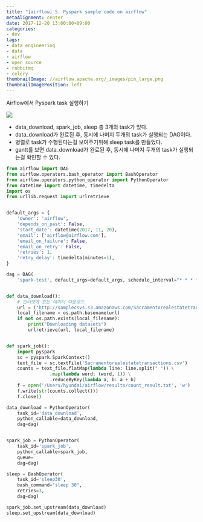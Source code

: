 ```yaml
---
title: "[airflow] 5. Pyspark sample code on airflow"
metaAlignment: center
date: 2017-12-20 13:00:00+09:00
categories:
- dev
tags:
- data engineering
- data
- airflow
- open source
- rabbitmq
- celery
thumbnailImage: //airflow.apache.org/_images/pin_large.png
thumbnailImagePosition: left
---
```


Airflow에서 Pyspark task 실행하기

<!--more-->

<!--toc-->

![](https://i.imgur.com/SScKfEF.png)

- data_download, spark_job, sleep 총 3개의 task가 있다.
- data_download가 완료된 후, 동시에 나머지 두개의 task가 실행되는 DAG이다.
- 병렬로 task가 수행된다는걸 보여주기위해 sleep task를 만들었다.
- gantt를 보면 data_download가 완료된 후, 동시에 나머지 두개의 task가 실행되는걸 확인할 수 있다.


```py
from airflow import DAG
from airflow.operators.bash_operator import BashOperator
from airflow.operators.python_operator import PythonOperator
from datetime import datetime, timedelta
import os
from urllib.request import urlretrieve


default_args = {
    'owner': 'airflow',
    'depends_on_past': False,
    'start_date': datetime(2017, 11, 20),
    'email': ['airflow@airflow.com'],
    'email_on_failure': False,
    'email_on_retry': False,
    'retries': 1,
    'retry_delay': timedelta(minutes=1),
}

dag = DAG(
    'spark-test', default_args=default_args, schedule_interval="* * * * *")


def data_download():
    # 인터넷에 있는 데이터 다운로드
    url = ("http://samplecsvs.s3.amazonaws.com/Sacramentorealestatetransactions.csv")    
    local_filename = os.path.basename(url)
    if not os.path.exists(local_filename):
        print("Downloading datasets")
        urlretrieve(url, local_filename)


def spark_job():
    import pyspark
    sc = pyspark.SparkContext()
    text_file = sc.textFile('Sacramentorealestatetransactions.csv')
    counts = text_file.flatMap(lambda line: line.split(" ")) \
                .map(lambda word: (word, 1)) \
                .reduceByKey(lambda a, b: a + b)
    f = open('/Users/hyundai/airflow/results/count_result.txt', 'w')
    f.write(str(counts.collect()))
    f.close()

data_download = PythonOperator(
    task_id='data_download',
    python_callable=data_download,
    dag=dag)


spark_job = PythonOperator(
    task_id='spark_job',
    python_callable=spark_job,
    queue=
    dag=dag)

sleep = BashOperator(
    task_id='sleep30',
    bash_command="sleep 30",
    retries=3,
    dag=dag)

spark_job.set_upstream(data_download)
sleep.set_upstream(data_download)
```